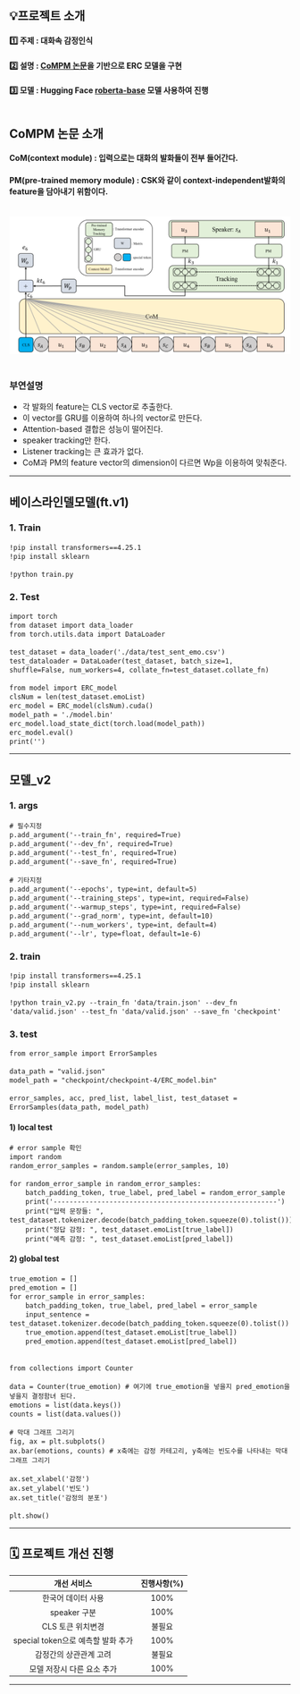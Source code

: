
## 💡프로젝트 소개

#### 1️⃣ 주제 : 대화속 감정인식<br>
#### 2️⃣ 설명 : [CoMPM 논문](https://arxiv.org/pdf/2108.11626v3.pdf)을 기반으로 ERC 모델을 구현<br> 
#### 3️⃣ 모델 : Hugging Face [roberta-base](https://huggingface.co/roberta-base) 모델 사용하여 진행<br><br>

## CoMPM 논문 소개
#### CoM(context module) : 입력으로는 대화의 발화들이 전부 들어간다.
#### PM(pre-trained memory module) : CSK와 같이 context-independent발화의 feature을 담아내기 위함이다. <br><br>

![](img/ComPM.png)
<Br><br>
### 부연설명
- 각 발화의 feature는 CLS vector로 추출한다. 
- 이 vector를 GRU를 이용하여 하나의 vector로 만든다.
- Attention-based 결합은 성능이 떨어진다.
- speaker tracking만 한다.
- Listener tracking는 큰 효과가 없다.
- CoM과 PM의 feature vector의 dimension이 다르면 Wp을 이용하여 맞춰준다.

---
## 베이스라인델모델(ft.v1)
### 1. Train 

```
!pip install transformers==4.25.1
!pip install sklearn

!python train.py
```

### 2. Test
```
import torch
from dataset import data_loader
from torch.utils.data import DataLoader

test_dataset = data_loader('./data/test_sent_emo.csv')
test_dataloader = DataLoader(test_dataset, batch_size=1, shuffle=False, num_workers=4, collate_fn=test_dataset.collate_fn)

from model import ERC_model
clsNum = len(test_dataset.emoList)
erc_model = ERC_model(clsNum).cuda()
model_path = './model.bin'
erc_model.load_state_dict(torch.load(model_path))
erc_model.eval()
print('')
```

---
## 모델_v2
### 1. args
```
# 필수지정
p.add_argument('--train_fn', required=True)
p.add_argument('--dev_fn', required=True)
p.add_argument('--test_fn', required=True)
p.add_argument('--save_fn', required=True)

# 기타지정
p.add_argument('--epochs', type=int, default=5)
p.add_argument('--training_steps', type=int, required=False)
p.add_argument('--warmup_steps', type=int, required=False)
p.add_argument('--grad_norm', type=int, default=10)
p.add_argument('--num_workers', type=int, default=4)
p.add_argument('--lr', type=float, default=1e-6)  
```

### 2. train

```
!pip install transformers==4.25.1
!pip install sklearn

!python train_v2.py --train_fn 'data/train.json' --dev_fn 'data/valid.json' --test_fn 'data/valid.json' --save_fn 'checkpoint'
```
### 3. test
```
from error_sample import ErrorSamples 

data_path = "valid.json"
model_path = "checkpoint/checkpoint-4/ERC_model.bin"

error_samples, acc, pred_list, label_list, test_dataset = ErrorSamples(data_path, model_path)
```
#### 1) local test
```
# error sample 확인
import random
random_error_samples = random.sample(error_samples, 10)
     
for random_error_sample in random_error_samples:
    batch_padding_token, true_label, pred_label = random_error_sample
    print('--------------------------------------------------------')
    print("입력 문장들: ", test_dataset.tokenizer.decode(batch_padding_token.squeeze(0).tolist()))
    print("정답 감정: ", test_dataset.emoList[true_label])
    print("예측 감정: ", test_dataset.emoList[pred_label])
```
#### 2) global test
```
true_emotion = []
pred_emotion = []
for error_sample in error_samples:
    batch_padding_token, true_label, pred_label = error_sample
    input_sentence = test_dataset.tokenizer.decode(batch_padding_token.squeeze(0).tolist())
    true_emotion.append(test_dataset.emoList[true_label])
    pred_emotion.append(test_dataset.emoList[pred_label])
    
    
from collections import Counter

data = Counter(true_emotion) # 여기에 true_emotion을 넣을지 pred_emotion을 넣을지 결정함녀 된다.
emotions = list(data.keys())
counts = list(data.values())

# 막대 그래프 그리기
fig, ax = plt.subplots()
ax.bar(emotions, counts) # x축에는 감정 카테고리, y축에는 빈도수를 나타내는 막대 그래프 그리기

ax.set_xlabel('감정')
ax.set_ylabel('빈도')
ax.set_title('감정의 분포')

plt.show()    
```

---
## 🗓️ 프로젝트 개선 진행

|개선 서비스|진행사항(%)|
|:----------:|:------:|
|한국어 데이터 사용|100%|
|speaker 구분|100%|
|CLS 토큰 위치변경 |불필요|
|special token으로 예측할 발화 추가|100%|
|감정간의 상관관계 고려|불필요|
|모델 저장시 다른 요소 추가|100%|



---
